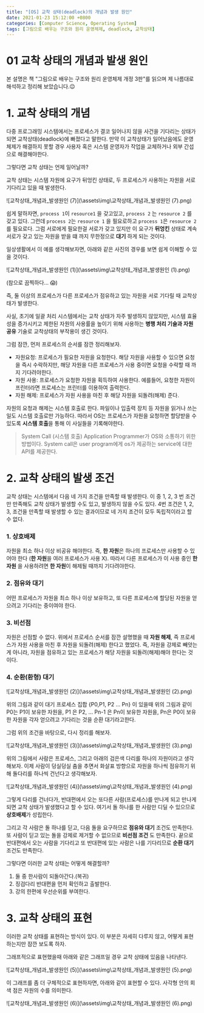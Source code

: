 ```yaml
---
title: "[OS] 교착 상태(deadlock)의 개념과 발생 원인"
date: 2021-01-23 15:12:00 +0800
categories: [Computer Science, Operating System]
tags: [그림으로 배우는 구조와 원리 운영체제, deadlock, 교착상태]
---
```




# 01 교착 상태의 개념과 발생 원인

본 설명은 책 "그림으로 배우는 구조와 원리 운영체제 개정 3판"를 읽으며 제 나름대로 해석하고 정리해 보았습니다.😉

# 1. 교착 상태의 개념

다중 프로그래밍 시스템에서는 프로세스가 결코 일어나지 않을 사건을 기다리는 상태가 되면 교착상태(deadlock)에 빠졌다고 말한다. 만약 이 교착상태가 일어났음에도 운영체제가 해결하지 못할 경우 사용자 혹은 시스템 운영자가 작업을 교체하거나 외부 간섭으로 해결해야한다.

그렇다면 교착 상태는 언제 일어날까?

교착 상태는 시스템 자원에 요구가 뒤엉킨 상태로, 두 프로세스가 사용하는 자원을 서로 기다리고 있을 때 발생한다.

![교착상태_개념과_발생원인 (7)](\assets\img\교착상태_개념과_발생원인 (7).png)

쉽게 말하자면, `process 1`이 `resource1` 을 갖고있고, `process 2` 는 `resource 2` 를 갖고 있다. 그런데 `process 2`는 `resource 1` 을 필요로하고 `process 1`은 `resource 2`를 필요로다. 그럼 서로에게 필요한걸 서로가 갖고 있지만 이 요구가 **뒤엉킨** 상태로 계속 서로가 갖고 있는 자원을 받을 떄 까지 무한정으로 **대기** 하게 되는 것이다.

일상생활에서 이 예를 생각해보자면, 아래와 같은 사진의 경우를 보면 쉽게 이해할 수 있을 것이다. 

![교착상태_개념과_발생원인 (1)](\assets\img\교착상태_개념과_발생원인 (1).png)

(참으로 끔찍하다... 😱)

즉, 둘 이상의 프로세스가 다른 프로세스가 점유하고 있는 자원을 서로 기다릴 때 교착상태가 발생한다.

사실, 초기에 일괄 처리 시스템에서는 교착 상태가 자주 발생하지 않았지만, 시스템 효율성을 증가시키고 제한된 자원의 사용률을 높이기 위해 사용하는 **병행 처리 기술과 자원 공유** 기술로 교착상태의 부작용이 생긴 것이다. 

그럼 잠깐, 먼저 프로세스의 순서를 잠깐 정리해보자.

- 자원요청: 프로세스가 필요한 자원을 요청한다. 해당 자원을 사용할 수 있으면 요청을 즉시 수락하지만, 해당 자원을 다른 프로세스가 사용 중이면 요청을 수락할 때 까지 기다려야한다.
- 자원 사용: 프로세스가 요청한 자원을 획득하여 사용한다. 예를들어, 요청한 자원이 프린터라면 프로세스는 프린터를 이용하여 출력한다.
- 자원 해제: 프로세스가 자원 사용을 마친 후 해당 자원을 되돌려(해제) 준다.

자원의 요청과 해제는 시스템 호출로 한다. 파일이나 입출력 장치 등 자원을 읽거나 쓰는 일도 시스템 호출로만 가능하다. 따라서 OS는 프로세스가 자원을 요청하면 할당받을 수 있도록 **시스템 호출**을 통해 이 사실들을 기록해야한다.

> System Call (시스템 호출)
Application Programmer가 OS와 소통하기 위한 방법이다. System call은 user program에게 os가 제공하는 service에 대한 API를 제공한다.

# 2. 교착 상태의 발생 조건

교착 상태는 시스템에서 다음 네 가지 조건을 만족할 때 발생한다. 이 중 1, 2, 3 번 조건만 만족해도 교착 상태가 발생할 수도 있고, 발생하지 않을 수도 있다. 4번 조건은 1, 2, 3, 조건을 만족할 때 발생할 수 있는 결과이므로 네 가지 조건이 모두 독립적이라고 할 수 없다.

### 1. 상호배제

자원을 최소 하나 이상 비공유 해야한다. 즉, **한 자원**은 하나의 프로세스만 사용할 수 있어야 한다 (**한 자원**을 여러 프로세스가 사용 X). 따라서 다른 프로세스가 이 사용 중인 **한 자원** 을 사용하려면 **한 자원**이 해제될 때까지 기다려야한다.

### 2. 점유와 대기

 어떤 프로세스가 자원을 최소 하나 이상 보유하고, 또 다른 프로세스에 할당된 자원을 얻으려고 기다리는 중이여야 한다.

### 3. 비선점

자원은 선점할 수 없다. 위에서 프로세스 순서를 잠깐 설명했을 때 **자원 해제**, 즉 프로세스가 자원 사용을 마친 후 자원을 되돌려(해제) 한다고 했었다. 즉, 자원을 강제로 빼앗는게 아니라, 자원을 점유하고 있는 프로세스가 해당 자원을 되돌려(해제)해야 한다는 것이다.

### 4. 순환(환형) 대기

![교착상태_개념과_발생원인 (2)](\assets\img\교착상태_개념과_발생원인 (2).png)

위의 그림과 같이 대기 프로세스 집합 {P0,P1, P2 ... Pn} 이 있을때 위의 그림과 같이 P0는 P1이 보유한 자원을, P1 은 P2, ... Pn-1 은 Pn이 보유한 자원을, Pn은 P0이 보유한 자원을 각자 얻으려고 기다리는 것을 순환 대기라고한다. 

그럼 위의 조건을 바탕으로, 다시 정리를 해보자. 

![교착상태_개념과_발생원인 (3)](\assets\img\교착상태_개념과_발생원인 (3).png)

위의 그림에서 사람은 프로세스, 그리고 아래의 검은색 다리를 하나의 자원이라고 생각해보자. 이제 사람이 덩실덩실 춤을 추면서 화살표 방향으로 자원을 하나씩 점유하기 위해 돌다리를 하나씩 건넌다고 생각해보자.

![교착상태_개념과_발생원인 (4)](\assets\img\교착상태_개념과_발생원인 (4).png)

그렇게 다리를 건너다가, 반대편에서 오는 또다른 사람(프로세스)를 만나게 되고 만나게 되면 교착 상태가 발생했다고 할 수 있다. 여기서 돌 하나를 한 사람만 디딜 수 있으므로 **상호배제**가 성립한다.

그리고 각 사람은 돌 하나를 딛고, 다음 돌을 요구하므로 **점유와 대기** 조건도 만족한다. 또 사람이 딛고 있는 돌을 강제로 제거할 수 없으므로 **비선점 조건** 도 만족한다. 끝으로 반대편에서 오는 사람을 기다리고 또 반대편에 있는 사람은 나를 기다리므로 **순환 대기** 조건도 만족한다.

그렇다면 이러한 교착 상태는 어떻게 해결할까?

1. 둘 중 한사람이 되돌아간다.(복귀)
2. 징검다리 반대편을 먼저 확인하고 출발한다.
3. 강의 한편에 우선순위를 부여한다.

# 3. 교착 상태의 표현

이러한 교착 상태를 표현하는 방식이 있다. 이 부분은 자세히 다루지 않고, 어떻게 표현하는지만 잠깐 보도록 하자.

그래프적으로 표현했을때 아래와 같은 그래프일 경우 교착 상태에 있음을 나타낸다.

![교착상태_개념과_발생원인 (5)](\assets\img\교착상태_개념과_발생원인 (5).png)

이 그래프를 좀 더 구체적으로 표현하자면, 아래와 같이 표현할 수 있다. 사각형 안의 회색 점은 자원의 수를 의미한다.

![교착상태_개념과_발생원인 (6)](\assets\img\교착상태_개념과_발생원인 (6).png)